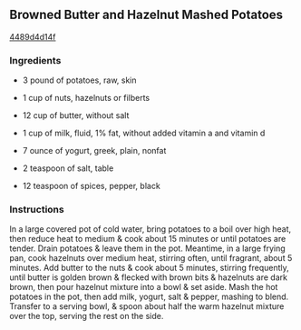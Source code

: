 ## Browned Butter and Hazelnut Mashed Potatoes

[4489d4d14f](http://www.food.com/recipe/browned-butter-and-hazelnut-mashed-potatoes-413924)

### Ingredients

 - 3 pound of potatoes, raw, skin

 - 1 cup of nuts, hazelnuts or filberts

 - 12 cup of butter, without salt

 - 1 cup of milk, fluid, 1% fat, without added vitamin a and vitamin d

 - 7 ounce of yogurt, greek, plain, nonfat

 - 2 teaspoon of salt, table

 - 12 teaspoon of spices, pepper, black

### Instructions

In a large covered pot of cold water, bring potatoes to a boil over high heat, then reduce heat to medium & cook about 15 minutes or until potatoes are tender. Drain potatoes & leave them in the pot. Meantime, in a large frying pan, cook hazelnuts over medium heat, stirring often, until fragrant, about 5 minutes. Add butter to the nuts & cook about 5 minutes, stirring frequently, until butter is golden brown & flecked with brown bits & hazelnuts are dark brown, then pour hazelnut mixture into a bowl & set aside. Mash the hot potatoes in the pot, then add milk, yogurt, salt & pepper, mashing to blend. Transfer to a serving bowl, & spoon about half the warm hazelnut mixture over the top, serving the rest on the side.